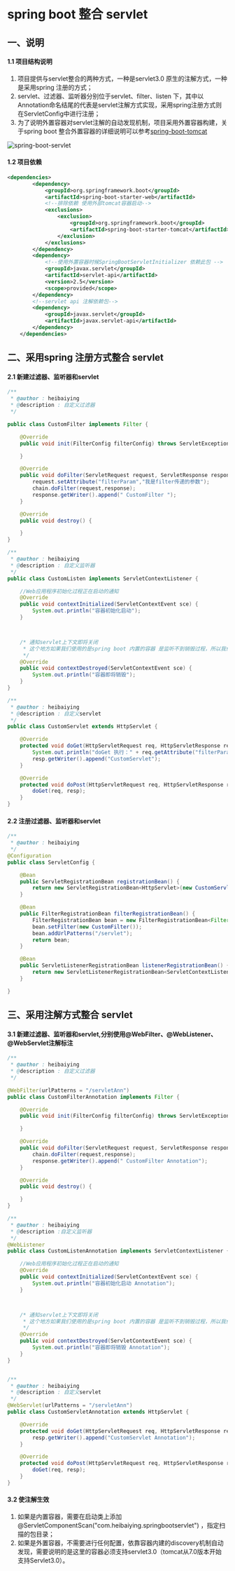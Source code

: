 # spring boot 整合 servlet 

## 一、说明

#### 1.1 项目结构说明

1. 项目提供与servlet整合的两种方式，一种是servlet3.0 原生的注解方式，一种是采用spring 注册的方式；
2. servlet、过滤器、监听器分别位于servlet、filter、listen 下，其中以Annotation命名结尾的代表是servlet注解方式实现，采用spring注册方式则在ServletConfig中进行注册；
3. 为了说明外置容器对servlet注解的自动发现机制，项目采用外置容器构建，关于spring boot 整合外置容器的详细说明可以参考[spring-boot-tomcat](https://github.com/heibaiying/spring-samples-for-all/tree/master/spring-boot/spring-boot-tomcat)

![spring-boot-servlet](D:\spring-samples-for-all\pictures\spring-boot-servlet.png)

#### 1.2 项目依赖

```xml
<dependencies>
        <dependency>
            <groupId>org.springframework.boot</groupId>
            <artifactId>spring-boot-starter-web</artifactId>
            <!--排除依赖 使用外部tomcat容器启动-->
            <exclusions>
                <exclusion>
                    <groupId>org.springframework.boot</groupId>
                    <artifactId>spring-boot-starter-tomcat</artifactId>
                </exclusion>
            </exclusions>
        </dependency>
        <dependency>
            <!--使用外置容器时候SpringBootServletInitializer 依赖此包 -->
            <groupId>javax.servlet</groupId>
            <artifactId>servlet-api</artifactId>
            <version>2.5</version>
            <scope>provided</scope>
        </dependency>
        <!--servlet api 注解依赖包-->
        <dependency>
            <groupId>javax.servlet</groupId>
            <artifactId>javax.servlet-api</artifactId>
        </dependency>
    </dependencies>
```

## 二、采用spring 注册方式整合 servlet

#### 2.1 新建过滤器、监听器和servlet

```java
/**
 * @author : heibaiying
 * @description : 自定义过滤器
 */

public class CustomFilter implements Filter {

    @Override
    public void init(FilterConfig filterConfig) throws ServletException {

    }

    @Override
    public void doFilter(ServletRequest request, ServletResponse response, FilterChain chain) throws IOException, ServletException {
        request.setAttribute("filterParam","我是filter传递的参数");
        chain.doFilter(request,response);
        response.getWriter().append(" CustomFilter ");
    }

    @Override
    public void destroy() {

    }
}
```

```java
/**
 * @author : heibaiying
 * @description : 自定义监听器
 */
public class CustomListen implements ServletContextListener {

    //Web应用程序初始化过程正在启动的通知
    @Override
    public void contextInitialized(ServletContextEvent sce) {
        System.out.println("容器初始化启动");
    }



    /* 通知servlet上下文即将关闭
     * 这个地方如果我们使用的是spring boot 内置的容器 是监听不到销毁过程，所以我们使用了外置 tomcat 容器
     */
    @Override
    public void contextDestroyed(ServletContextEvent sce) {
        System.out.println("容器即将销毁");
    }
}
```

```java
/**
 * @author : heibaiying
 * @description : 自定义servlet
 */
public class CustomServlet extends HttpServlet {

    @Override
    protected void doGet(HttpServletRequest req, HttpServletResponse resp) throws ServletException, IOException {
        System.out.println("doGet 执行：" + req.getAttribute("filterParam"));
        resp.getWriter().append("CustomServlet");
    }

    @Override
    protected void doPost(HttpServletRequest req, HttpServletResponse resp) throws ServletException, IOException {
        doGet(req, resp);
    }
}
```

#### 2.2 注册过滤器、监听器和servlet

```java
/**
 * @author : heibaiying
 */
@Configuration
public class ServletConfig {

    @Bean
    public ServletRegistrationBean registrationBean() {
        return new ServletRegistrationBean<HttpServlet>(new CustomServlet(), "/servlet");
    }

    @Bean
    public FilterRegistrationBean filterRegistrationBean() {
        FilterRegistrationBean bean = new FilterRegistrationBean<Filter>();
        bean.setFilter(new CustomFilter());
        bean.addUrlPatterns("/servlet");
        return bean;
    }

    @Bean
    public ServletListenerRegistrationBean listenerRegistrationBean() {
        return new ServletListenerRegistrationBean<ServletContextListener>(new CustomListen());
    }

}
```

## 三、采用注解方式整合 servlet

#### 3.1 新建过滤器、监听器和servlet,分别使用@WebFilter、@WebListener、@WebServlet注解标注

```java
/**
 * @author : heibaiying
 * @description : 自定义过滤器
 */

@WebFilter(urlPatterns = "/servletAnn")
public class CustomFilterAnnotation implements Filter {

    @Override
    public void init(FilterConfig filterConfig) throws ServletException {

    }

    @Override
    public void doFilter(ServletRequest request, ServletResponse response, FilterChain chain) throws IOException, ServletException {
        chain.doFilter(request,response);
        response.getWriter().append(" CustomFilter Annotation");
    }

    @Override
    public void destroy() {

    }
}
```

```java
/**
 * @author : heibaiying
 * @description :自定义监听器
 */
@WebListener
public class CustomListenAnnotation implements ServletContextListener {

    //Web应用程序初始化过程正在启动的通知
    @Override
    public void contextInitialized(ServletContextEvent sce) {
        System.out.println("容器初始化启动 Annotation");
    }



    /* 通知servlet上下文即将关闭
     * 这个地方如果我们使用的是spring boot 内置的容器 是监听不到销毁过程，所以我们使用了外置 tomcat 容器
     */
    @Override
    public void contextDestroyed(ServletContextEvent sce) {
        System.out.println("容器即将销毁 Annotation");
    }
}
```

```java

/**
 * @author : heibaiying
 * @description : 自定义servlet
 */
@WebServlet(urlPatterns = "/servletAnn")
public class CustomServletAnnotation extends HttpServlet {

    @Override
    protected void doGet(HttpServletRequest req, HttpServletResponse resp) throws ServletException, IOException {
        resp.getWriter().append("CustomServlet Annotation");
    }

    @Override
    protected void doPost(HttpServletRequest req, HttpServletResponse resp) throws ServletException, IOException {
        doGet(req, resp);
    }
}
```

#### 3.2 使注解生效

1. 如果是内置容器，需要在启动类上添加@ServletComponentScan("com.heibaiying.springbootservlet") ，指定扫描的包目录；
2. 如果是外置容器，不需要进行任何配置，依靠容器内建的discovery机制自动发现，需要说明的是这里的容器必须支持servlet3.0（tomcat从7.0版本开始支持Servlet3.0）。